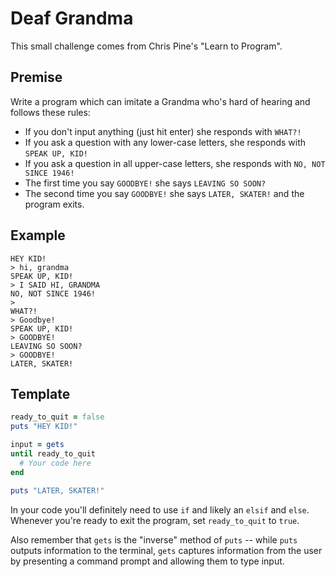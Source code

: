 # Deaf Grandma

This small challenge comes from Chris Pine's "Learn to Program".

## Premise

Write a program which can imitate a Grandma who's hard of hearing and follows
these rules:

* If you don't input anything (just hit enter) she responds with `WHAT?!`
* If you ask a question with any lower-case letters, she responds with
`SPEAK UP, KID!`
* If you ask a question in all upper-case letters, she responds with
`NO, NOT SINCE 1946!`
* The first time you say `GOODBYE!` she says `LEAVING SO SOON?`
* The second time you say `GOODBYE!` she says `LATER, SKATER!` and the program
exits.

## Example

```
HEY KID!
> hi, grandma
SPEAK UP, KID!
> I SAID HI, GRANDMA
NO, NOT SINCE 1946!
>
WHAT?!
> Goodbye!
SPEAK UP, KID!
> GOODBYE!
LEAVING SO SOON?
> GOODBYE!
LATER, SKATER!
```

## Template

```ruby
ready_to_quit = false
puts "HEY KID!"

input = gets
until ready_to_quit
  # Your code here
end

puts "LATER, SKATER!"
```

In your code you'll definitely need to use `if` and likely an `elsif` and `else`.
Whenever you're ready to exit the program, set `ready_to_quit` to `true`.

Also remember that `gets` is the "inverse" method of `puts` -- while `puts` outputs information to the terminal, `gets` captures information from the user by presenting a command prompt and allowing them to type input.
